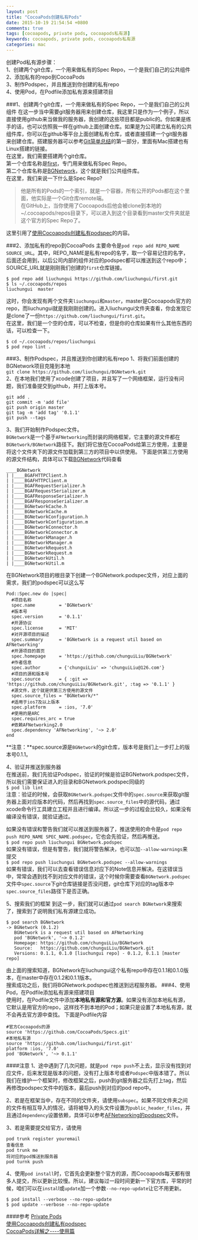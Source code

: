 ```yaml
---
layout: post
title: "CocoaPods创建私有Pods"
date: 2015-10-19 21:54:54 +0800
comments: true
tags: [cocoapods, private pods, cocoapods私有源]
keywords: cocoapods, private pods, cocoapods私有源
categories: mac
---
```

创建Pod私有源步骤：    
1、创建两个git仓库，一个用来做私有的Spec Repo，一个是我们自己的公共组件    
2、添加私有的repo到CocoaPods    
3、制作Podspec，并且推送到你创建的私有repo     
4、使用Pod，在Podfile添加私有源来搭建项目    
<!-- more --> 

###1、创建两个git仓库，一个用来做私有的Spec Repo，一个是我们自己的公共组件
在这一步当中需要git服务器用来创建仓库，我这里只是作为一个例子，所以直接使用github来当做我的服务器，我创建的这些项目都是public的。你如果是练手的话，也可以仿照我一样在github上面创建仓库。如果是为公司建立私有的公共组件库，你可以在github等平台上面创建私有仓库，或者直接搭建一个git服务器来创建仓库。搭建服务器可以参考[Git简单总结](http://www.liuchungui.com/blog/2015/10/23/gitzong-jie/)的第一部分，里面有Mac搭建也有Linux搭建的链接。      
在这里，我们需要搭建两个git仓库。       
第一个仓库名称是[first](https://github.com/liuchungui/first.git)，专门用来做私有Spec Repo。        
第二个仓库名称是[BGNetwork](https://github.com/liuchungui/BGNetwork)，这个就是我们公共组件库。       
在这里，我们来说一下什么是Spec Repo?
> 他是所有的Pods的一个索引，就是一个容器，所有公开的Pods都在这个里面，他实际是一个Git仓库remote端。    
在GitHub上，当你使用了Cocoapods后他会被clone到本地的~/.cocoapods/repos目录下，可以进入到这个目录看到master文件夹就是这个官方的Spec Repo了。

这里引用了[使用Cocoapods创建私有podspec](http://blog.wtlucky.com/blog/2015/02/26/create-private-podspec/)的内容。

###2、添加私有的repo到CocoaPods
主要命令是`pod repo add REPO_NAME SOURCE_URL`。其中，REPO_NAME是私有repo的名字，取一个容易记住的名字，后面还会用到，以后公司内部的组件对应的podspec都可以推送到这个repo中；SOURCE_URL就是刚刚我们创建的`first`仓库链接。

```
$ pod repo add liuchungui https://github.com/liuchungui/first.git
$ ls ~/.cocoapods/repos  
liuchungui	master
```
这时，你会发现有两个文件夹`liuchungui`和`master`，master是Cocoapods官方的repo，而liuchungui就是我刚刚创建的。进入liuchungui文件夹查看，你会发现它是clone了一份`https://github.com/liuchungui/first.git`。     
在这里，我们是一个空的仓库，可以不检查，但是你的仓库如果有什么其他东西的话，可以检查一下。

```
$ cd ~/.cocoapods/repos/liuchungui
$ pod repo lint .
```

###3、制作Podspec，并且推送到你创建的私有repo
1、将我们前面创建的BGNetwork项目克隆到本地     
`git clone https://github.com/liuchungui/BGNetwork.git`     
2、在本地我们使用了xcode创建了项目，并且写了一个网络框架，运行没有问题，我们准备提交到github，并打上版本号。

```
git add .
git commit -m 'add file'
git push origin master
git tag -m 'add tag' '0.1.1'
git push --tags
```
3、我们开始制作Podspec文件。    
`BGNetwork`是一个基于`AFNetworking`而封装的网络框架，它主要的源文件都在`BGNetwork/BGNetwork`路径下。我们将它放在CocoaPods给第三方使用，主要是将这个文件夹下的源文件加载到第三方的项目中以供使用。
下面是供第三方使用的源文件结构，具体可以下载[BGNetwork](https://github.com/liuchungui/BGNetwork)代码查看

```
____BGNetwork
| |____BGAFHTTPClient.h
| |____BGAFHTTPClient.m
| |____BGAFRequestSerializer.h
| |____BGAFRequestSerializer.m
| |____BGAFResponseSerializer.h
| |____BGAFResponseSerializer.m
| |____BGNetworkCache.h
| |____BGNetworkCache.m
| |____BGNetworkConfiguration.h
| |____BGNetworkConfiguration.m
| |____BGNetworkConnector.h
| |____BGNetworkConnector.m
| |____BGNetworkManager.h
| |____BGNetworkManager.m
| |____BGNetworkRequest.h
| |____BGNetworkRequest.m
| |____BGNetworkUtil.h
| |____BGNetworkUtil.m
```
在BGNetwork项目的根目录下创建一个BGNetwork.podspec文件，对应上面的需求，我们的podspec可以这么写

```
Pod::Spec.new do |spec|
  #项目名称
  spec.name         = 'BGNetwork'
  #版本号
  spec.version      = '0.1.1'
  #开源协议
  spec.license      = 'MIT'
  #对开源项目的描述
  spec.summary      = 'BGNetwork is a request util based on AFNetworking'
  #开源项目的首页
  spec.homepage     = 'https://github.com/chunguiLiu/BGNetwork'
  #作者信息
  spec.author       = {'chunguiLiu' => 'chunguiLiu@126.com'}
  #项目的源和版本号
  spec.source       = { :git => 'https://github.com/chunguiLiu/BGNetwork.git', :tag => '0.1.1' }
  #源文件，这个就是供第三方使用的源文件
  spec.source_files = "BGNetwork/*"
  #适用于ios7及以上版本
  spec.platform     = :ios, '7.0'
  #使用的是ARC
  spec.requires_arc = true
  #依赖AFNetworking2.0
  spec.dependency 'AFNetworking', '~> 2.0'
end
```
**注意：**spec.source源是`BGNetwork`的git仓库，版本号是我们上一步打上的版本号0.1.1。

4、验证并推送到服务器      
在推送前，我们先验证Podspec，验证的时候是验证BGNetwork.podspec文件，所以我们需要保证进入的目录和BGNetwork.podspec同级的      
`$ pod lib lint`     
注意：验证的时候，会获取`BGNetwork.podspec`文件中的`spec.source`来获取git服务器上面对应版本的代码，然后再找到`spec.source_files`中的源代码，通过xcode命令行工具建立工程并且进行编译。所以这一步的过程会比较久，如果没有编译没有错误，就验证通过。

如果没有错误和警告我们就可以推送到服务器了，推送使用的命令是`pod repo push REPO_NAME SPEC_NAME.podspec`，它也会先验证，然后再推送。           
`$ pod repo push liuchungui BGNetwork.podspec`   
如果没有错误，但是有警告，我们就将警告解决，也可以加`--allow-warnings`来提交     
`$ pod repo push liuchungui BGNetwork.podspec --allow-warnings`     
如果有错误，我们可以去查看错误信息对应下的Note信息并解决。在这错误当中，常常会遇到找不到对应文件的错误，这个时候你需要查看`BGNetwork.podspec`文件中`spec.source`下git仓库链接是否没问题，git仓库下对应的tag版本中`spec.source_files`路径下是否正确。

5、搜索我们的框架
到这一步，我们就可以通过`pod search BGNetwork`来搜索了，搜索到了说明我们私有源建立成功。

```
$ pod search BGNetwork
-> BGNetwork (0.1.2)
   BGNetwork is a request util based on AFNetworking
   pod 'BGNetwork', '~> 0.1.2'
   Homepage: https://github.com/chunguiLiu/BGNetwork
   Source:   https://github.com/chunguiLiu/BGNetwork.git
   Versions: 0.1.1, 0.1.0 [liuchungui repo] - 0.1.2, 0.1.1 [master repo]
```
由上面的搜索知道，BGNetwork在liuchungui这个私有repo中存在0.1.1和0.1.0版本，在master中存在0.1.2和0.1.1版本。    
搜索成功之后，我们将BGNetwork.podspec也推送到远程服务器。
###4、使用Pod，在Podfile添加私有源来搭建项目  
使用时，在Podfile文件中添加**本地私有源和官方源**。如果没有添加本地私有源，它默认是用官方的repo，这样找不到本地的Pod；如果只是设置了本地私有源，就不会再去官方源中查找。
 下面是Podfile内容
   
   ```
   #官方Cocoapods的源
   source 'https://github.com/CocoaPods/Specs.git'
   #本地私有源
   source 'https://github.com/liuchungui/first.git'
   platform :ios, '7.0'
   pod 'BGNetwork', '~> 0.1.1'
  ```
####注意 
1、途中遇到了几次问题，就是`pod repo push`不上去，显示没有找到对应文件，后来发现是版本的问题，没有打上版本号或者`Podspec`中版本错了。所以我们在维护一个框架时，修改框架之后，push到git服务器之后先打上tag，然后再修改podspec文件中的版本，最后push到对应的pod repo中。

2、若是在框架当中，存在不同的文件夹，请使用`subspec`。如果不同文件夹之间的文件有相互导入的情况，请将被导入的头文件设置为`public_header_files`，并且通过`dependency`设置依赖，具体可以参考[AFNetworking的podspec](https://github.com/AFNetworking/AFNetworking/blob/master/AFNetworking.podspec)文件。

3、若是需要提交给官方，请使用 

```
pod trunk register youremail
查看信息
pod trunk me
将对应的pod推送到服务器
pod turnk push
```

4、使用`pod install`时，它首先会更新整个官方的源，而Cocoapods每天都有很多人提交，所以更新比较慢。所以，建议每过一段时间更新一下官方库，平常的时候，咱们可以在`instal`l或`update`加一个参数`--no-repo-update`让它不用更新。

```
$ pod install --verbose --no-repo-update
$ pod update --verbose --no-repo-update
```

####参考
[Private Pods](https://guides.cocoapods.org/making/private-cocoapods.html)     
[使用Cocoapods创建私有podspec](http://blog.wtlucky.com/blog/2015/02/26/create-private-podspec/)     
[CocoaPods详解之----使用篇](http://blog.csdn.net/wzzvictory/article/details/18737437?utm_source=tuicool)    